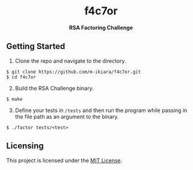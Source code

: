 <div align="center">
    <h1>f4c7or</h1>
    <strong>RSA Factoring Challenge</strong>
</div>

## Getting Started

1. Clone the repo and navigate to the directory.

```console
$ git clone https://github.com/m-ikiara/f4c7or.git
$ cd f4c7or
```
2. Build the RSA Challenge binary.

```console
$ make
```
3. Define your tests in `/tests` and then run the program while passing in the file path as an argument to the binary.

```console
$ ./factor tests/<test>
```

## Licensing

This project is licensed under the [MIT License](./LICENSE).
